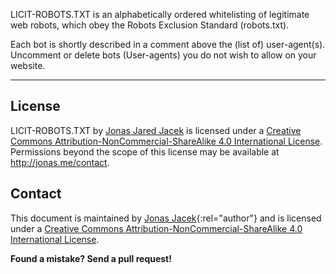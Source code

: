 LICIT-ROBOTS.TXT is an alphabetically ordered whitelisting of legitimate web robots, which obey the Robots Exclusion Standard (robots.txt). 

Each bot is shortly described in a comment above the (list of) user-agent(s). Uncomment or delete bots (User-agents) you do not wish to allow on your website.

***

## License

<span xmlns:dct="http://purl.org/dc/terms/" href="http://purl.org/dc/dcmitype/Text" property="dct:title" rel="dct:type">LICIT-ROBOTS.TXT</span> by <a xmlns:cc="http://creativecommons.org/ns#" href="https://github.com/jonasjacek/licit-robots" property="cc:attributionName" rel="cc:attributionURL">Jonas Jared Jacek</a> is licensed under a <a rel="license" href="http://creativecommons.org/licenses/by-nc-sa/4.0/">Creative Commons Attribution-NonCommercial-ShareAlike 4.0 International License</a>.<br />Permissions beyond the scope of this license may be available at <a xmlns:cc="http://creativecommons.org/ns#" href="http://jonas.me/contact" rel="cc:morePermissions">http://jonas.me/contact</a>.

## Contact

This document is maintained by [Jonas Jacek](http://jonas.me/){:rel="author"} and is licensed under a [Creative Commons Attribution-NonCommercial-ShareAlike 4.0 International License](http://creativecommons.org/licenses/by-nc-sa/4.0/).

**Found a mistake? Send a pull request!**
